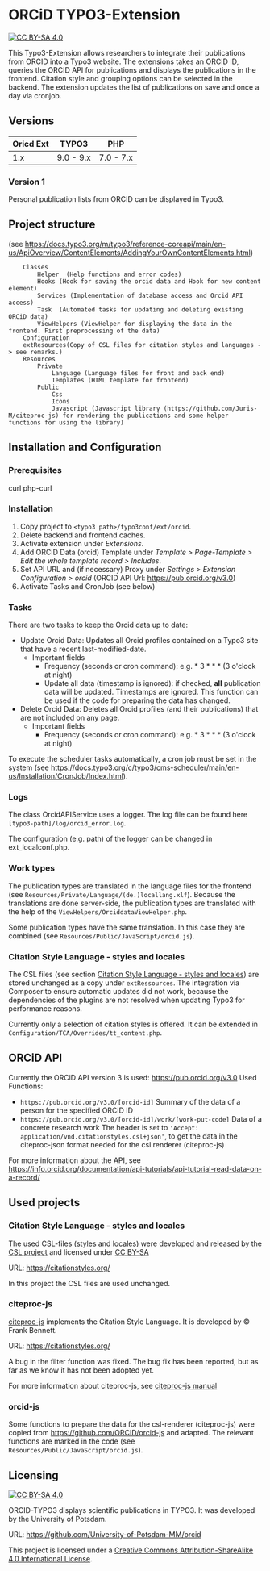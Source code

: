 # ORCiD TYPO3-Extension
[![CC BY-SA 4.0][cc-by-sa-shield]][cc-by-sa]

This Typo3-Extension allows researchers to integrate their publications from ORCID into a Typo3 website. The extensions takes an ORCID ID, queries the ORCID API for publications and displays the publications in the frontend. Citation style and grouping options can be selected in the backend. The extension updates the list of publications on save and once a day via cronjob.

## Versions

<table>
<thead>
<tr>
<th>Oricd Ext</th>
<th>TYPO3</th>
<th>PHP</th>
</tr>
</thead>
<tbody>
<tr>
<td>1.x</td>
<td>9.0 - 9.x </td>
<td>7.0 - 7.x</td>
</tr>
</tbody>
</table>

### Version 1
Personal publication lists from ORCID can be displayed in Typo3.


## Project structure
(see https://docs.typo3.org/m/typo3/reference-coreapi/main/en-us/ApiOverview/ContentElements/AddingYourOwnContentElements.html)

```
    Classes
        Helper	(Help functions and error codes)
        Hooks (Hook for saving the orcid data and Hook for new content element)
        Services (Implementation of database access and Orcid API access)
        Task  (Automated tasks for updating and deleting existing ORCiD data)
        ViewHelpers (ViewHelper for displaying the data in the frontend. First preprocessing of the data)
    Configuration
    extResources(Copy of CSL files for citation styles and languages -> see remarks.)
    Resources
        Private
            Language (Language files for front and back end)
            Templates (HTML template for frontend)
        Public
            Css 
            Icons
            Javascript (Javascript library (https://github.com/Juris-M/citeproc-js) for rendering the publications and some helper functions for using the library)
```



## Installation and Configuration

### Prerequisites
curl
php-curl

### Installation
1. Copy project to `<typo3 path>/typo3conf/ext/orcid`.
2. Delete backend and frontend caches.
3. Activate extension under *Extensions*.
4. Add ORCID Data (orcid) Template under *Template > Page-Template > Edit the whole template record > Includes*.
5. Set API URL and (if necessary) Proxy under *Settings > Extension Configuration > orcid* 
    (ORCID API Url: https://pub.orcid.org/v3.0)
6. Activate Tasks and CronJob (see below)

### Tasks
There are two tasks to keep the Orcid data up to date:
- Update Orcid Data: Updates all Orcid profiles contained on a Typo3 site that have a recent last-modified-date. 
	- Important fields
		- Frequency (seconds or cron command): e.g. * 3 * * * (3 o'clock at night)
		- Update all data (timestamp is ignored): if checked, **all** publication data will be updated. Timestamps are ignored. This function can be used if the code for preparing the data has changed.
-  Delete Orcid Data:  Deletes all Orcid profiles (and their publications) that are not included on any page.
	-  Important fields
		-  Frequency (seconds or cron command): e.g. * 3 * * * (3 o'clock at night)

To execute the scheduler tasks automatically, a cron job must be set in the system (see https://docs.typo3.org/c/typo3/cms-scheduler/main/en-us/Installation/CronJob/Index.html).

### Logs
The class OrcidAPIService uses a logger. The log file can be found here `[typo3-path]/log/orcid_error.log`.

The configuration (e.g. path) of the logger can be changed in ext_localconf.php.

### Work types
The publication types are translated in the language files for the frontend (see  `Resources/Private/Language/(de.)locallang.xlf`). Because the translations are done server-side, the publication types are translated with the help of the `ViewHelpers/OrciddataViewHelper.php`. 

Some publication types have the same translation. In this case they are combined (see `Resources/Public/JavaScript/orcid.js`).

### Citation Style Language - styles and locales 
The CSL files (see section [Citation Style Language - styles and locales](#citation-style-language-styles-and-locales)) are stored unchanged as a copy under `extRessources`. The integration via Composer to ensure automatic updates did not work, because the dependencies of the plugins are not resolved when updating Typo3 for performance reasons.

Currently only a selection of citation styles is offered. It can be extended in `Configuration/TCA/Overrides/tt_content.php`.

## ORCiD API
Currently the ORCiD API version 3 is used: https://pub.orcid.org/v3.0
Used Functions:
- `https://pub.orcid.org/v3.0/[orcid-id]`
	Summary of the data of a person for the specified ORCiD ID
- `https://pub.orcid.org/v3.0/[orcid-id]/work/[work-put-code]`
	Data of a concrete research work
	The header is set to `'Accept: application/vnd.citationstyles.csl+json'`, to get the data in the citeproc-json format needed for the csl renderer (citeproc-js)
	
For more information about the API, see https://info.orcid.org/documentation/api-tutorials/api-tutorial-read-data-on-a-record/

## Used projects

### Citation Style Language - styles and locales 
The used CSL-files ([styles](https://github.com/citation-style-language/styles) and [locales](https://github.com/citation-style-language/locales)) were developed and released by the [CSL project](https://citationstyles.org/) and licensed under [CC BY-SA](https://creativecommons.org/licenses/by-sa/3.0/)

URL: https://citationstyles.org/

In this project the CSL files are used unchanged.

### citeproc-js
[citeproc-js](https://github.com/Juris-M/citeproc-js) implements the Citation Style Language. It is developed by &copy; Frank Bennett. 

URL: https://citationstyles.org/

A bug in the filter function was fixed. The bug fix has been reported, but as far as we know it has not been adopted yet.

For more information about citeproc-js, see [citeproc-js manual](https://citeproc-js.readthedocs.io/en/latest/)

### orcid-js
Some functions to prepare the data for the csl-renderer (citeproc-js) were copied from https://github.com/ORCID/orcid-js and adapted. The relevant functions are marked in the code (see `Resources/Public/JavaScript/orcid.js`).


## Licensing
[![CC BY-SA 4.0][cc-by-sa-image]][cc-by-sa]

ORCID-TYPO3 displays scientific publications in TYPO3. It was developed by the University of Potsdam. 

URL: https://github.com/University-of-Potsdam-MM/orcid

This project is licensed under a [Creative Commons Attribution-ShareAlike 4.0 International License][cc-by-sa].


[cc-by-sa]: http://creativecommons.org/licenses/by-sa/4.0/
[cc-by-sa-image]: https://licensebuttons.net/l/by-sa/4.0/88x31.png
[cc-by-sa-shield]: https://img.shields.io/badge/License-CC%20BY--SA%204.0-lightgrey.svg